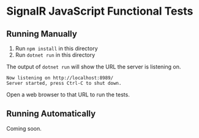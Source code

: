 # SignalR JavaScript Functional Tests

## Running Manually

1. Run `npm install` in this directory
2. Run `dotnet run` in this directory

The output of `dotnet run` will show the URL the server is listening on.

```
Now listening on http://localhost:8989/
Server started, press Ctrl-C to shut down.
```

Open a web browser to that URL to run the tests.

## Running Automatically

Coming soon.
